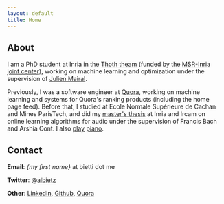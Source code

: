 ```yaml
---
layout: default
title: Home
---
```

## About

I am a PhD student at Inria in the [Thoth theam](http://thoth.inrialpes.fr/) (funded by the [MSR-Inria joint center](http://www.msr-inria.fr/)), working on machine learning and optimization under the supervision of [Julien Mairal](http://thoth.inrialpes.fr/people/mairal/).

Previously, I was a software engineer at [Quora](http://www.quora.com), working on machine learning and systems for Quora's ranking products (including the home page feed). Before that, I studied at Ecole Normale Supérieure de Cachan and Mines ParisTech, and did my [master's thesis](https://hal.inria.fr/hal-01064672v2/document) at Inria and Ircam on online learning algorithms for audio under the supervision of Francis Bach and Arshia Cont. I also [play](http://www.youtube.com/watch?v=S4P07vt1Tmc) [piano](http://www.youtube.com/watch?v=foh6FXkYyyA).

## Contact

**Email**: *{my first name}* at bietti dot me

**Twitter**: @[albietz](http://twitter.com/albietz)

**Other**: [LinkedIn](http://www.linkedin.com/in/alberto-bietti-3314905), [Github](http://github.com/albietz), [Quora](http://www.quora.com/Alberto-Bietti)
